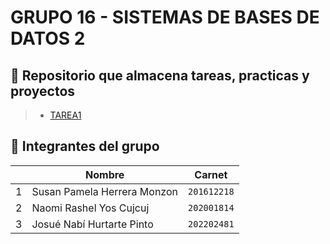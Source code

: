 # GRUPO 16 - SISTEMAS DE BASES DE DATOS 2 

## 🚀 Repositorio que almacena tareas, practicas y proyectos

> - [TAREA1](Tarea1/)

## 📄 Integrantes del grupo

|     | Nombre                      | Carnet      |
| --- | --------------------------- | ----------- |
| 1   | Susan Pamela Herrera Monzon | `201612218` |
| 2   | Naomi Rashel Yos Cujcuj     | `202001814` |
| 3   | Josué Nabí Hurtarte Pinto   | `202202481` |